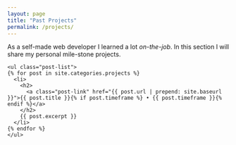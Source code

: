 ```yaml
---
layout: page
title: "Past Projects"
permalink: /projects/
---
```


As a self-made web developer I learned a lot *on-the-job*. In this section I will share my personal mile-stone projects.

<div role="projects">

    <ul class="post-list">
    {% for post in site.categories.projects %}
      <li>
        <h2>
          <a class="post-link" href="{{ post.url | prepend: site.baseurl }}">{{ post.title }}{% if post.timeframe %} • {{ post.timeframe }}{% endif %}</a>
        </h2>
        {{ post.excerpt }}
      </li>
    {% endfor %}
    </ul>

</div>